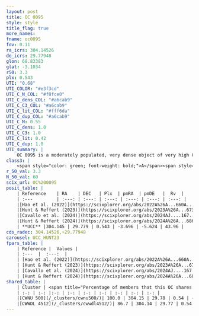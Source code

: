 ```yaml
---
layout: post
title: OC 0095
style: style
title_flag: true
more_names: 
fname: oc0095
fov: 0.11
ra_icrs: 304.14526
de_icrs: 29.77948
glon: 68.83383
glat: -3.1034
r50: 3.3
plx: 0.543
UTI: "0.68"
UTI_COLOR: "#e3f3cd"
UTI_C_N_COL: "#f8fce0"
UTI_C_dens_COL: "#a6cab9"
UTI_C_C3_COL: "#a6cab9"
UTI_C_lit_COL: "#fff6da"
UTI_C_dup_COL: "#a6cab9"
UTI_C_N: 0.55
UTI_C_dens: 1.0
UTI_C_C3: 1.0
UTI_C_lit: 0.42
UTI_C_dup: 1.0
UTI_summary: |
    OC 0095 is a moderately populated, very dense object of very high C3 quality. It was recently reported in the literature. This object shares a large percentage of members with 2 later reported entries.
class3: |
    <span style="color: green; font-weight: bold;">A</span><span style="color: green; font-weight: bold;">A</span>
r_50_val: 3.3
N_50_val: 60
scix_url: OC%200095
posit_table: |
    | Reference    | RA    | DEC   | Plx  | pmRA  | pmDE   |  Rv  |
    | :---         | :---: | :---: | :---: | :---: | :---: | :---: |
    |[Hao et al. (2022)](https://scixplorer.org/abs/2022A%26A...660A...4H) | 304.141 | 29.739 | 0.542 | -3.673 | -5.583 | -- |
    |[Hunt & Reffert (2023)](https://scixplorer.org/abs/2023A%26A...673A.114H) | 304.139 | 29.774 | 0.539 | -3.705 | -5.621 | 32.101 |
    |[Cavallo et al. (2024)](https://scixplorer.org/abs/2024AJ....167...12C) | 304.139 | 29.754 | 0.539 | -- | -- | -- |
    |[Hunt & Reffert (2024)](https://scixplorer.org/abs/2024A%26A...686A..42H) | 304.139 | 29.774 | 0.539 | -3.705 | -5.621 | 32.101 |
    | **UCC** |304.145 | 29.779 | 0.543 | -3.696 | -5.624 | 43.96 | 
cds_radec: 304.14526,+29.77948
carousel: UCC_HUNT23
fpars_table: |
    | Reference |  Values |
    | :---  |  :---:  |
    | [Hao et al. (2022)](https://scixplorer.org/abs/2022A%26A...660A...4H) | `AG=3.6, age=6.1, Z=0.02` |
    | [Hunt & Reffert (2023)](https://scixplorer.org/abs/2023A%26A...673A.114H) | `AV50=4.335, diffAV50=2.645, MOD50=11.222, logAge50=7.739` |
    | [Cavallo et al. (2024)](https://scixplorer.org/abs/2024AJ....167...12C) | `AV50=4.2, dMod50=11.64, logAge50=7.5, [Fe/H]50=0.59` |
    | [Hunt & Reffert (2024)](https://scixplorer.org/abs/2024A%26A...686A..42H) | `MassJ=699.925` |
shared_table: |
    | Cluster | <span title="Percentage of members that this OC shares with the ones listed">%</span>   | RA   | DEC   | Plx   | pmRA  | pmDE  | Rv | UTI |
    | :-: | :-: |:-: | :-: | :-: | :-: | :-: | :-: | :-: |
    |[CWNU 500](/_clusters/cwnu500/)| 100.0 | 304.15 | 29.78 | 0.54 | -3.71 | -5.63 | 43.96 |0.08 |
    |[CWWDL 4512](/_clusters/cwwdl4512/)| 86.7 | 304.14 | 29.77 | 0.54 | -3.71 | -5.62 | 43.96 |0.0 |
---
```

